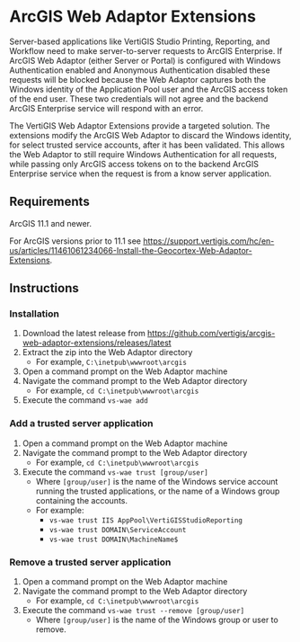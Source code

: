 # ArcGIS Web Adaptor Extensions
Server-based applications like VertiGIS Studio Printing, Reporting, and Workflow need to make server-to-server requests to ArcGIS Enterprise. 
If ArcGIS Web Adaptor (either Server or Portal) is configured with Windows Authentication enabled and Anonymous Authentication disabled these requests will be blocked because the Web Adaptor captures both the Windows identity of the Application Pool user and the ArcGIS access token of the end user. These two credentials will not agree and the backend ArcGIS Enterprise service will respond with an error. 

The VertiGIS Web Adaptor Extensions provide a targeted solution. The extensions modify the ArcGIS Web Adaptor to discard the Windows identity, for select trusted service accounts, after it has been validated. This allows the Web Adaptor to still require Windows Authentication for all requests, while passing only ArcGIS access tokens on to the backend ArcGIS Enterprise service when the request is from a know server application.

## Requirements
ArcGIS 11.1 and newer.

For ArcGIS versions prior to 11.1 see https://support.vertigis.com/hc/en-us/articles/11461061234066-Install-the-Geocortex-Web-Adaptor-Extensions.

## Instructions

### Installation
1. Download the latest release from https://github.com/vertigis/arcgis-web-adaptor-extensions/releases/latest
1. Extract the zip into the Web Adaptor directory
   - For example, `C:\inetpub\wwwroot\arcgis`
1. Open a command prompt on the Web Adaptor machine
1. Navigate the command prompt to the Web Adaptor directory
   - For example, `cd C:\inetpub\wwwroot\arcgis`
1. Execute the command `vs-wae add`

### Add a trusted server application
1. Open a command prompt on the Web Adaptor machine
1. Navigate the command prompt to the Web Adaptor directory
   - For example, `cd C:\inetpub\wwwroot\arcgis`
1. Execute the command `vs-wae trust [group/user]`
   - Where `[group/user]` is the name of the Windows service account running the trusted applications, or the name of a Windows group containing the accounts.
   - For example:
       - `vs-wae trust IIS AppPool\VertiGISStudioReporting`
       - `vs-wae trust DOMAIN\ServiceAccount`
       - `vs-wae trust DOMAIN\MachineName$`

### Remove a trusted server application
1. Open a command prompt on the Web Adaptor machine
1. Navigate the command prompt to the Web Adaptor directory
   - For example, `cd C:\inetpub\wwwroot\arcgis`
1. Execute the command `vs-wae trust --remove [group/user]`
   - Where `[group/user]` is the name of the Windows group or user to remove.